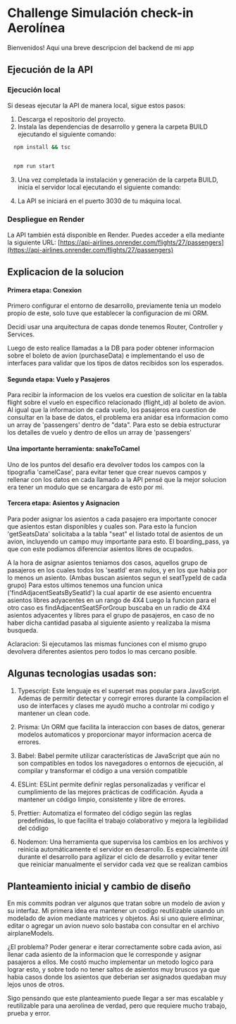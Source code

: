 # Challenge Simulación check-in Aerolínea

Bienvenidos! Aqui una breve descripcion del backend de mi app

## Ejecución de la API

### Ejecución local

Si deseas ejecutar la API de manera local, sigue estos pasos:

1. Descarga el repositorio del proyecto.
2. Instala las dependencias de desarrollo y genera la carpeta BUILD ejecutando el siguiente comando:

```bash
  npm install && tsc
  
```
```bash
  npm run start
```
3. Una vez completada la instalación y generación de la carpeta BUILD, inicia el servidor local ejecutando el siguiente comando:


4. La API se iniciará en el puerto 3030 de tu máquina local.

### Despliegue en Render

La API también está disponible en Render. Puedes acceder a ella mediante la siguiente URL: [https://api-airlines.onrender.com/flights/27/passengers](https://api-airlines.onrender.com/flights/27/passengers)

    
## Explicacion de la solucion

#### Primera etapa: Conexion

Primero configurar el entorno de desarrollo, previamente tenia un modelo propio de este, solo tuve que establecer la configuracion de mi ORM.

Decidi usar una arquitectura de capas donde tenemos Router, Controller y Services.

Luego de esto realice llamadas a la DB para poder obtener informacion sobre el boleto de avion (purchaseData) e implementando el uso de interfaces para validar que los tipos de datos recibidos son los esperados.

#### Segunda etapa: Vuelo y Pasajeros

Para recibir la informacion de los vuelos era cuestion de solicitar en la tabla flight sobre el vuelo en especifico relacionado (flight_id) al boleto de avion.
Al igual que la informacion de cada vuelo, los pasajeros era cuestion de consultar en la base de datos, el problema era anidar esa informacion como un array de 'passengers' dentro de "data". 
Para esto se debia estructurar los detalles de vuelo y dentro de ellos un array de 'passengers'

#### Una importante herramienta: snakeToCamel

Uno de los puntos del desafio era devolver todos los campos con la tipografia 'camelCase', para evitar tener que crear nuevos campos y rellenar con los datos en cada llamado a la API pensé que la mejor solucion era tener un modulo que se encargara de esto por mi.

#### Tercera etapa: Asientos y Asignacion

Para poder asignar los asientos a cada pasajero era importante conocer que asientos estan disponibles y cuales son. Para esto la funcion 'getSeatsData' solicitaba a la tabla "seat" el listado total de asientos de un avion, incluyendo un campo muy importante para esto. El boarding_pass, ya que con este podiamos diferenciar asientos libres de ocupados.

A la hora de asignar asientos teniamos dos casos, aquellos grupo de pasajeros en los cuales todos los 'seatId' eran nulos, y en los que habia por lo menos un asiento. (Ambas buscan asientos segun el seatTypeId de cada grupo)
Para estos ultimos tenemos una funcion unica ('findAdjacentSeatsBySeatId') la cual apartir de ese asiento encuentra asientos libres adyacentes en un rango de 4X4
Luego la funcion para el otro caso es findAdjacentSeatSForGroup buscaba en un radio de 4X4 asientos adyacentes y libres para el grupo de pasajeros, en caso de no haber dicha cantidad pasaba al siguiente asiento y realizaba la misma busqueda.

Aclaracion: Si ejecutamos las mismas funciones con el mismo grupo devolvera diferentes asientos pero todos lo mas cercano posible.



## Algunas tecnologias usadas son:

1) Typescript: Este lenguaje es el superset mas popular para JavaScript. Ademas de permitir detectar y corregir errores durante la compilacion el uso de interfaces y clases me ayudó mucho a controlar mi codigo y mantener un clean code.

2) Prisma: Un ORM que facilita la interaccion con bases de datos, generar modelos automaticos y proporcionar mayor informacion acerca de errores.

3) Babel: Babel permite utilizar características de JavaScript que aún no son compatibles en todos los navegadores o entornos de ejecución, al compilar y transformar el código a una versión compatible

4) ESLint: ESLint permite definir reglas personalizadas y verificar el cumplimiento de las mejores prácticas de codificación. Ayuda a mantener un código limpio, consistente y libre de errores.

5) Prettier: Automatiza el formateo del código según las reglas predefinidas, lo que facilita el trabajo colaborativo y mejora la legibilidad del código

6) Nodemon: Una herramienta que supervisa los cambios en los archivos y reinicia automáticamente el servidor en desarrollo. Es especialmente útil durante el desarrollo para agilizar el ciclo de desarrollo y evitar tener que reiniciar manualmente el servidor cada vez que se realizan cambios



## Planteamiento inicial y cambio de diseño 

En mis commits podran ver algunos que tratan sobre un modelo de avion y su interfaz.
Mi primera idea era mantener un codigo reutilizable usando un modelado de avion mediante matrices y objetos. Asi si uno quiere eliminar, editar o agregar un avion nuevo solo bastaba con consultar en el archivo airplaneModels.

¿El problema? Poder generar e iterar correctamente sobre cada avion, asi llenar cada asiento de la informacion que le corresponde y asignar pasajeros a ellos. Me costó mucho implementar un metodo logico para lograr esto, y sobre todo no tener saltos de asientos muy bruscos ya que habia casos donde los asientos que deberian ser asignados quedaban muy lejos unos de otros.

Sigo pensando que este planteamiento puede llegar a ser mas escalable y reutilizable para una aerolinea de verdad, pero que requiere mucho trabajo, prueba y error.
